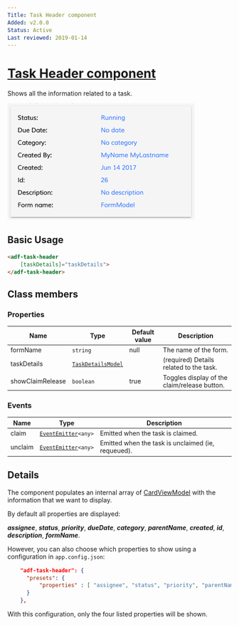 ```yaml
---
Title: Task Header component
Added: v2.0.0
Status: Active
Last reviewed: 2019-01-14
---
```


# [Task Header component](../../../lib/process-services/src/lib/task-list/components/task-header.component.ts "Defined in task-header.component.ts")

Shows all the information related to a task.

![adf-task-header](../../docassets/images/adf-task-header.png)

## Basic Usage

```html
<adf-task-header
    [taskDetails]="taskDetails">
</adf-task-header>
```

## Class members

### Properties

| Name | Type | Default value | Description |
| ---- | ---- | ------------- | ----------- |
| formName | `string` | null | The name of the form. |
| taskDetails | [`TaskDetailsModel`](../../../lib/process-services/src/lib/task-list/models/task-details.model.ts) |  | (required) Details related to the task. |
| showClaimRelease | `boolean` | true | Toggles display of the claim/release button. |

### Events

| Name | Type | Description |
| ---- | ---- | ----------- |
| claim | [`EventEmitter`](https://angular.io/api/core/EventEmitter)`<any>` | Emitted when the task is claimed. |
| unclaim | [`EventEmitter`](https://angular.io/api/core/EventEmitter)`<any>` | Emitted when the task is unclaimed (ie, requeued). |

## Details

The component populates an internal array of 
[CardViewModel](../../core/components/card-view.component.md) with the information that we want to display.

By default all properties are displayed:

**_assignee_**, **_status_**, **_priority_**, **_dueDate_**, **_category_**, **_parentName_**, **_created_**, **_id_**, **_description_**, **_formName_**. 

However, you can also choose which properties to show using a configuration in `app.config.json`:

```json
    "adf-task-header": {
      "presets": {
          "properties" : [ "assignee", "status", "priority", "parentName"]
      }
    },
```

With this configuration, only the four listed properties will be shown.
